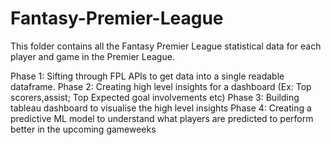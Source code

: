 # Fantasy-Premier-League

This folder contains all the Fantasy Premier League statistical data for each player and game in the Premier League. 

Phase 1: Sifting through FPL APIs to get data into a single readable dataframe.
Phase 2: Creating high level insights for a dashboard (Ex: Top scorers,assist; Top Expected goal involvements etc)
Phase 3: Building tableau dashboard to visualise the high level insights
Phase 4: Creating a predictive ML model to understand what players are predicted to perform better in the upcoming gameweeks
